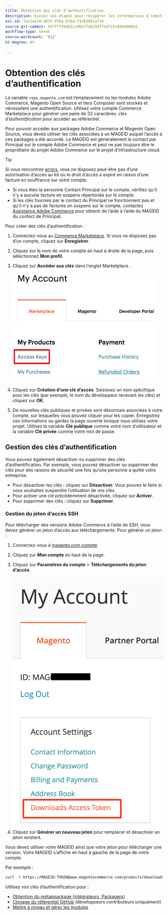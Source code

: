 ```yaml
---
title: Obtention des clés d’authentification
description: Suivez ces étapes pour récupérer les informations d’identification afin d’accéder aux packages Adobe Commerce et Magento Open Source Composer sur repo.magento.com.
exl-id: 7ec2a410-d81f-476a-bf6a-f3c61982a734
source-git-commit: 95ffff39d82cc9027fa633dffedf15193040802d
workflow-type: tm+mt
source-wordcount: '512'
ht-degree: 0%

---
```


# Obtention des clés d’authentification

La variable `repo.magento.com` est l’emplacement où les modules Adobe Commerce, Magento Open Source et tiers Composer sont stockés et nécessitent une authentification. Utilisez votre compte Commerce Marketplace pour générer une paire de 32 caractères. *clés d’authentification* pour accéder au référentiel.

Pour pouvoir accéder aux packages Adobe Commerce et Magento Open Source, vous devez utiliser les clés associées à un MAGEID auquel l’accès à ces packages a été accordé. Le MAGEID est généralement le contact par Principal sur le compte Adobe Commerce et peut ne pas toujours être le propriétaire du projet Adobe Commerce sur le projet d’infrastructure cloud.

>[!TIP]
>
>Si vous rencontrez [errors](https://experienceleague.adobe.com/docs/commerce-knowledge-base/kb/troubleshooting/deployment/magento-commerce-cloud-repo-could-not-be-accessed-403-forbidden-or-404-not-found-error-when-deploying.html), vous ne disposez peut-être pas d’une autorisation d’accès au kit ou le droit d’accès a expiré en raison d’une facture en souffrance sur votre compte.
>
>* Si vous êtes la personne Contact Principal sur le compte, vérifiez qu&#39;il n&#39;y a aucune facture en suspens répertoriée sur le compte.
>* Si les clés fournies par le contact du Principal ne fonctionnent pas et qu&#39;il n&#39;y a pas de factures en suspens sur le compte, contactez [Assistance Adobe Commerce](https://experienceleague.adobe.com/docs/commerce-knowledge-base/kb/help-center-guide/magento-help-center-user-guide.html#submit-ticket) pour obtenir de l’aide à l’aide du MAGEID du contact de Principal.

Pour créer des clés d’authentification :

1. Connectez-vous au [Commerce Marketplace](https://marketplace.magento.com). Si vous ne disposez pas d’un compte, cliquez sur **Enregistrer**.
1. Cliquez sur le nom de votre compte en haut à droite de la page, puis sélectionnez **Mon profil**.

1. Cliquez sur **Accéder aux clés** dans l’onglet Marketplace .

   ![Obtention de vos clés d’accès sécurisées sur Commerce Marketplace](../../assets/installation/cloud_access-key.png)

1. Cliquez sur **Création d’une clé d’accès**. Saisissez un nom spécifique pour les clés (par exemple, le nom du développeur recevant les clés) et cliquez sur **OK**.

1. De nouvelles clés publiques et privées sont désormais associées à votre compte, sur lesquelles vous pouvez cliquer pour les copier. Enregistrez ces informations ou gardez la page ouverte lorsque vous utilisez votre projet. Utilisez la variable **Clé publique** comme votre nom d’utilisateur et la variable **Clé privée** comme votre mot de passe.

## Gestion des clés d’authentification

Vous pouvez également désactiver ou supprimer des clés d’authentification. Par exemple, vous pouvez désactiver ou supprimer des clés pour des raisons de sécurité une fois qu’une personne a quitté votre entreprise.

* Pour désactiver les clés : cliquez sur **Désactiver**. Vous pouvez le faire si vous souhaitez suspendre l’utilisation de vos clés.
* Pour activer une clé précédemment désactivée, cliquez sur **Activer**.
* Pour supprimer des clés : cliquez sur **Supprimer**.

### Gestion du jeton d’accès SSH

Pour télécharger des versions Adobe Commerce à l’aide de SSH, vous devez générer un jeton d’accès aux téléchargements. Pour générer un jeton :

1. Connectez-vous à [magento.com compte](https://account.magento.com/customer/account/login).
1. Cliquez sur **Mon compte** en haut de la page.
1. Cliquez sur **Paramètres du compte** > **Téléchargements du jeton d’accès**.

   ![Accès à vos clés](../../assets/installation/connect_keys1.png)

1. Cliquez sur **Générer un nouveau jeton** pour remplacer et désactiver un jeton existant.

Vous devez utiliser votre MAGEID ainsi que votre jeton pour télécharger une version. Votre MAGEID s’affiche en haut à gauche de la page de votre compte.

Par exemple :

```bash
curl -k https://MAGEID:TOKEN@www.magentocommerce.com/products/downloads/info/help
```

Utilisez vos clés d’authentification pour :

* [Obtention du métappackage (intégrateurs, Packagers)](../composer.md)
* [Clonage du référentiel GitHub](https://developer.adobe.com/commerce/contributor/guides/install/clone-repository/) (développeurs contributeurs uniquement)
* [Mettre à niveau et gérer les modules](../../upgrade/modules/upgrade.md)
